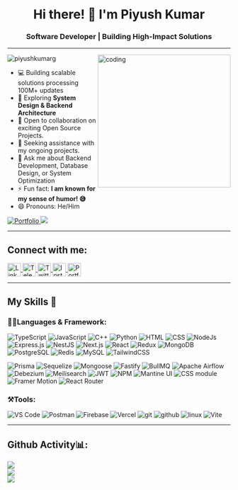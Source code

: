 
<h1 align="center">Hi there! 👋 I'm Piyush Kumar</h1>
<h3 align="center">Software Developer | Building High-Impact Solutions </h3> 

---

<img align="right" alt="coding" width="300" src="https://user-images.githubusercontent.com/55389276/140866485-8fb1c876-9a8f-4d6a-98dc-08c4981eaf70.gif">
<p align="left"> <img src="https://komarev.com/ghpvc/?username=piyushkumarg&label=Profile%20views&color=0e75b6&style=flat" alt="piyushkumarg" /> </p>

- 💻 Building scalable solutions processing 100M+ updates
- 🌱 Exploring **System Design & Backend Architecture**
- 👯 Open to collaboration on exciting Open Source Projects.
- 🤔 Seeking assistance with my ongoing projects.
- 💬 Ask me about Backend Development, Database Design, or System Optimization
- ⚡ Fun fact: **I am known for my sense of humor! 😅**
- 😄 Pronouns: He/Him

<a href="https://piyush-kumar.vercel.app/" target="_blank">
  <img src="https://img.shields.io/badge/Portfolio-%23000000.svg?style=for-the-badge&logo=globe&logoColor=white" alt="Portfolio" />
</a> <a href="https://www.github.com/piyushkumarg" target="_blank"><img
src="https://img.shields.io/github/followers/piyushkumarg?logo=github&style=for-the-badge&color=0891b2&labelColor=1c1917" /></a> 

---
## Connect with me:
<a href="https://linkedin.com/in/piyush-kumarg" target="_blank">
    <img align="center" src="https://img.shields.io/badge/LinkedIn-%230077B5.svg?style=for-the-badge&logo=linkedin&logoColor=white" alt="LinkedIn" height="30"  />
</a>
<a href="https://t.me/PiyushKumarReal" target="_blank">
    <img align="center" src="https://img.shields.io/badge/Telegram-%232CA5E0.svg?style=for-the-badge&logo=telegram&logoColor=white" alt="Telegram" height="30" />
</a>
<a href="https://twitter.com/piyushkumarreal" target="_blank">
    <img align="center" src="https://img.shields.io/badge/Twitter-%231DA1F2.svg?style=for-the-badge&logo=twitter&logoColor=white" alt="Twitter" height="30"/>
</a>
<a href="https://www.instagram.com/piyushkumarreal/" target="_blank">
    <img align="center" src="https://img.shields.io/badge/Instagram-%23E4405F.svg?style=for-the-badge&logo=instagram&logoColor=white" alt="Instagram" height="30"  />
</a>
<a href="https://piyush-kumar.vercel.app/" target="_blank">
    <img align="center" src="https://img.shields.io/badge/Portfolio-%23000000.svg?style=for-the-badge&logo=earth&logoColor=white" alt="Portfolio" height="30"  />
</a>


---

## My Skills 🚀 
<h3>👨‍💻Languages & Framework: </h3>

![TypeScript](https://skillicons.dev/icons?i=ts)
![JavaScript](https://skillicons.dev/icons?i=javascript)
![C++](https://skillicons.dev/icons?i=cpp)
![Python](https://skillicons.dev/icons?i=python)
![HTML](https://skillicons.dev/icons?i=html)
![CSS](https://skillicons.dev/icons?i=css)
![NodeJs](https://skillicons.dev/icons?i=nodejs)
![Express.js](https://skillicons.dev/icons?i=express)
![NestJS](https://skillicons.dev/icons?i=nestjs)
![Next.js](https://skillicons.dev/icons?i=nextjs)
![React](https://skillicons.dev/icons?i=react)
![Redux](https://skillicons.dev/icons?i=redux)
![MongoDB](https://skillicons.dev/icons?i=mongodb)
![PostgreSQL](https://skillicons.dev/icons?i=postgresql)
![Redis](https://skillicons.dev/icons?i=redis)
![MySQL](https://skillicons.dev/icons?i=mysql)
![TailwindCSS](https://skillicons.dev/icons?i=tailwindcss)

![Prisma](https://img.shields.io/badge/Prisma-2D3748?style=for-the-badge&logo=prisma&logoColor=white)
![Sequelize](https://img.shields.io/badge/Sequelize-52B0E7?style=for-the-badge&logo=sequelize&logoColor=white)
![Mongoose](https://img.shields.io/badge/Mongoose-%2343853D.svg?style=for-the-badge&logo=mongoose&logoColor=white) 
![Fastify](https://img.shields.io/badge/Fastify-%23000000?style=for-the-badge&logo=fastify&logoColor=white)
![BullMQ](https://img.shields.io/badge/BullMQ-%23FF0000?style=for-the-badge&logo=redis&logoColor=white)
![Apache Airflow](https://img.shields.io/badge/Apache%20Airflow-017CEE?style=for-the-badge&logo=apache-airflow&logoColor=white)
![Debezium](https://img.shields.io/badge/Debezium-FF4400?style=for-the-badge&logo=debezium&logoColor=white)
![Meilisearch](https://img.shields.io/badge/Meilisearch-FF4F8B?style=for-the-badge&logo=meilisearch&logoColor=white) 
![JWT](https://img.shields.io/badge/JWT-black?style=for-the-badge&logo=JSON%20web%20tokens)
![NPM](https://img.shields.io/badge/NPM-%23000000.svg?style=for-the-badge&logo=npm&logoColor=white)
![Mantine UI](https://img.shields.io/badge/Mantine-36C98E?style=for-the-badge&logo=mantine&logoColor=white)
![CSS module](https://img.shields.io/badge/CSS%20Module-%231572B6?style=for-the-badge&logo=css3&logoColor=white) 
![Framer Motion](https://img.shields.io/badge/Framer%20Motion-%23000000?style=for-the-badge&logo=framer&logoColor=white) 
![React Router](https://img.shields.io/badge/React_Router-CA4245?style=for-the-badge&logo=react-router&logoColor=white)

<h3>⚒️Tools:</h3>

 ![VS Code](https://skillicons.dev/icons?i=vscode)
 ![Postman](https://skillicons.dev/icons?i=postman)
 ![Firebase](https://skillicons.dev/icons?i=firebase)
 ![Vercel](https://skillicons.dev/icons?i=vercel)
 ![git](https://skillicons.dev/icons?i=git)
 ![github](https://skillicons.dev/icons?i=github)
 ![linux](https://skillicons.dev/icons?i=linux)
 ![Vite](https://skillicons.dev/icons?i=vite)

---

## Github Activity📊:

![](https://github-readme-stats.vercel.app/api/top-langs/?username=piyushkumarg&theme=blue-green&hide_border=true&include_all_commits=true&count_private=true&layout=compact) <br/>
![](https://github-readme-stats.vercel.app/api?username=piyushkumarg&theme=blue-green&hide_border=true&include_all_commits=true&count_private=true)<br/>
![](https://github-readme-streak-stats.herokuapp.com/?user=piyushkumarg&theme=blue-green&hide_border=true)<br/>
